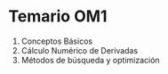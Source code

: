 # Temario OM1

1. Conceptos Básicos
2. Cálculo Numérico de Derivadas
3. Métodos de búsqueda y optimización